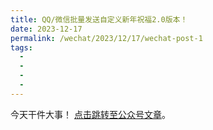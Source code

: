```yaml
---
title: QQ/微信批量发送自定义新年祝福2.0版本！
date: 2023-12-17
permalink: /wechat/2023/12/17/wechat-post-1
tags:
  - 
  - 
  - 
  - 
---
```


今天干件大事！ [点击跳转至公众号文章](http://mp.weixin.qq.com/s?__biz=MzkxNjM0MzQ0MQ==&mid=2247486223&idx=1&sn=95ff6e0231cb50c3d1b9392ac0e435f5&chksm=c15014f1f6279de7686802fd96daea11839224af725ef1987dd1707e3fc59e6cb0327a52c338#rd)。
